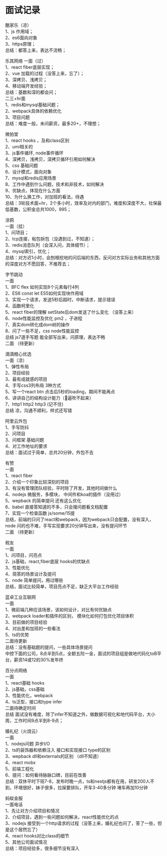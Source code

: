   # 面试记录
  酷家乐（凉）  
    1、js 作用域；  
    2、es6面向对象  
    3、https原理；  
    总结：都答上来，表达不流畅；  

  乐其网络
    一面（过）  
      1、react fiber底层实现；  
      2、vue 加载的过程（没答上来，忘了）；  
      3、深拷贝、浅拷贝；  
      4、移动端开发经验；  
      总结：基数和深的都会问；  
    二三+hr面  
      1、redis和mysql基础问题；  
      2、webpack具体的依赖优化  
      3、项目问题  
    总结：难度一般，未问薪资，最多20+，不理想；

  微拍堂  
    1、react hooks ，及和class区别  
    2、umi相关的  
    3、js事件循环, node事件循环  
    4、深拷贝，浅拷贝，深拷贝循环引用如何解决  
    5、css 基础问题  
    6、设计模式，面向对象  
    7、mysql和redis应用场景  
    8、工作中遇到什么问题，技术和非技术，如何解决  
    9、优缺点，体现在什么方面  
    10、为什么换工作，对加班的看法，待遇  
    总结：3轮技术面+hr，2个多小时，效率及对内的部门，难度和深度不大，社保最低基数，公积金总共1000，995；  
  
  涂鸦  
    一面（挂）  
      1、问项目；  
      2、tcp连接，粘包拆包（没遇到过，不知道）；  
      3、redis消息队列（会深入问，具体细节）；  
      4、mysql索引，优化；  
      总结：对方迟1小时，会刨根挖地的问后端的东西，反问对方实际业务和其他方面的深度对方不愿回答，不推荐去；  
  
  字节跳动  
    一面  
      1、BFC flex 如何实现8个元素每行4列  
      2、ES6 const let  ES5如何实现块作用域  
      3、实现一个请求，发送5秒后超时，中断请求，提示错误  
      4、函数柯里化  
      5、react fiber的理解 setState后dom发送了什么变化 （没答上来）  
      6、node性能监控及优化 pm2 ，子进程  
      7、真实dom转化成dom树的操作  
      8、问了一些不足，css node性能监控  
      总结 js7道手写题 能全部写出来，问原理，表达不畅  
    二面  （待更新）  

  滴滴橙心优选  
    一面（凉）  
      1、弹性布局  
      2、项目经验  
      3、最有成就感的项目  
      4、手写css3列布局 3种方式  
      5、写一个react btn  点击后5秒的loading，期间不能再点  
      6、讲讲自己的结构设计能力（🐂逼吹不起来）  
      7、http1 http2 http3  (记不住)  
    总结 凉，沟通不顺利，样式还写错  

  阿里云外包  
    1、手写防抖  
    2、问项目  
    3、问框架 基础问题  
    4、对工作地址的要求  
    总结：面试过于简单，总共20分钟，外包不去  

  有赞  
    一面  
      1、react fiber  
      2、介绍一个印象比较深刻的项目  
      3、有没有管理团队经验，平时除了开发，其他时间做什么  
      4、nodejs 微服务，多模块， 中间件和koa的插件（没用过）  
      5、wepback 的简单提问  还有这么优化  
      6、babel 直接答知道的不多，只会搜问题看文档配置  
      7、实现一个检查函数 js/some/15提  
      总结，前端的只问了react和webpack，因为webpack只会配置，没有深入，node 问的也不难，手写实现要求20分钟写出来，没有提问环节  
    二面 （待更新）  

  税友  
    一面  
      1、问项目，问亮点  
      2、js基础，react,fiber底层 hooks的优缺点  
      3、性能优化  
      4、简答的场景设计及提问  
      5、node 简单提问，用过哪些  
      总结，面试比较简单，项目亮点不足，缺乏大平台工作经验  
  
  蓝卓工业互联网  
    一面  
      1、微前端几种应该场景，该如何设计，对比有何优缺点  
      2、webpack loader和插件的区别， 模块化如何打包优化项目体积  
      3、目前做的项目经验  
      4、对出差和加班的一些看法  
      5、ts的优势  
    二面待更新  
    总结：没有基础题的提问，一些具体场景提问  
    中控下面的公司，8点半到5点，全额五险一金，面试的项目组是做地代码化toB平台，薪资14或12的30%发年终  

  百分点网络  
    一面  
      1、react基础 hooks  
      2、js基础，css基础  
      3、性能优化，webpack  
      4、ts泛型，接口和type infer  
    二面待确定时间  
    总结 面试没有难度，除了infer不知道之外，做数据可视化和地代码平台，大小周，工作时间9点半到8-9点；  

  婚礼纪（火烧云）  
    一面  
      1、nodejs问题 异步I/O  
      2、ts的装饰器和依赖注入  接口和实现接口 type的区别  
      3、wepback dll和externals的区别  （dll不知道）  
      4、react mobx  
      5、前端工程化  
      6、提问：如何看待脉脉口碑，目前在改善  
      总结：双休平时下班7-8，发布时晚一点，ts和nestjs都有在用，研发200人不到，环境很好，妹子很多，拉屎要排队，开车3-40多分钟 堵车再加10分钟  
  
  蚂蚁金服  
    一面电话  
      1、先让对方介绍项目和情况  
      2、介绍项目，遇到一些问题如何解决，react性能优化的点  
      3、nodejs 接受到一个http请求的过程（没答上来，婚礼纪也问了，答了一些，但是这个居然忘了）  
      4、react hooks对比class的细节  
      5、其他公司面试情况  
      总结：项目经验多，很多细节没有深入  
